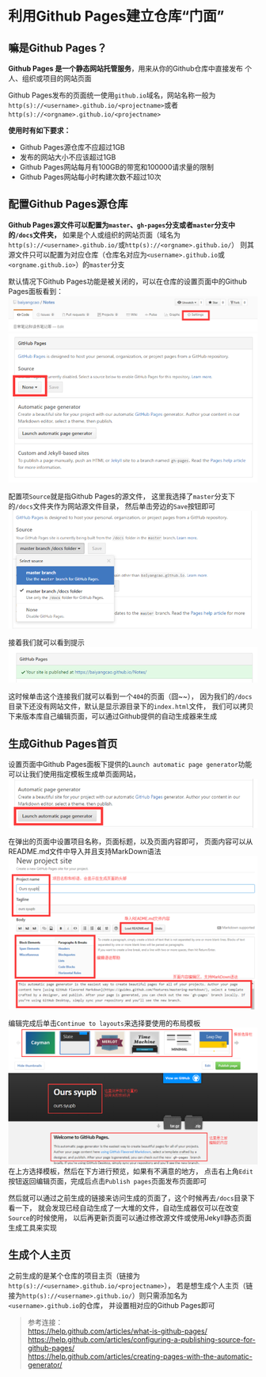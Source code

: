 # 利用Github Pages建立仓库“门面”

## 嘛是Github Pages？

**Github Pages 是一个静态网站托管服务**，用来从你的Github仓库中直接发布
个人、组织或项目的网站页面  
  
Github Pages发布的页面统一使用`github.io`域名，网站名称一般为
`http(s)://<username>.github.io/<projectname>`或者
`http(s)://<orgname>.github.io/<projectname>`  
  
**使用时有如下要求：**

 - Github Pages源仓库不应超过1GB
 - 发布的网站大小不应该超过1GB
 - Github Pages网站每月有100GB的带宽和100000请求量的限制
 - Github Pages网站每小时构建次数不超过10次

## 配置Github Pages源仓库

**Github Pages源文件可以配置为`master`、`gh-pages`分支或者`master`分支中的`/docs`文件夹，**
如果是个人或组织的网站页面（域名为`http(s)://<username>.github.io/`或`http(s)://<orgname>.github.io/`）
则其源文件只可以配置为对应仓库（仓库名对应为`<username>.github.io`或`<orgname.github.io>`）的`master`分支 

默认情况下Github Pages功能是被关闭的，可以在仓库的设置页面中的Github Pages面板看到：
![仓库工具栏](images/github_pages_basic/repository_toolbar.png)
![Github Pages None](images/github_pages_basic/repository_settings_pages_none.png)
  
配置项`Source`就是指Github Pages的源文件，
这里我选择了`master`分支下的`/docs`文件夹作为网站源文件目录，
然后单击旁边的`Save`按钮即可
![Github Pages Select](images/github_pages_basic/repository_settings_pages_doc.png)
  
接着我们就可以看到提示  
![Github Pages Success Tip](images/github_pages_basic/repository_settings_pages_success.png)
  
这时候单击这个连接我们就可以看到一个`404`的页面（囧~~），
因为我们的`/docs`目录下还没有网站文件，默认是显示源目录下的`index.html`文件，
我们可以拷贝下来版本库自己编辑页面，可以通过Github提供的自动生成器来生成  
  
## 生成Github Pages首页

设置页面中Github Pages面板下提供的`Launch automatic page generator`功能可以让我们使用指定模板生成单页面网站，
![Github Pages generator](images/github_pages_basic/repository_settings_pages_generator.png)

在弹出的页面中设置项目名称，页面标题，以及页面内容即可，
页面内容可以从README.md文件中导入并且支持MarkDown语法
![Github Pages Editor](images/github_pages_basic/generator_editor.png)  
  
编辑完成后单击`Continue to layouts`来选择要使用的布局模板
![Github Pages Layouts](images/github_pages_basic/generator_layouts.png)  
在上方选择模板，然后在下方进行预览，如果有不满意的地方，
点击右上角`Edit`按钮返回编辑页面，完成后点击`Publish pages`页面发布页面即可  
  
然后就可以通过之前生成的链接来访问生成的页面了，这个时候再去`/docs`目录下看一下，
就会发现已经自动生成了一大堆的文件，自动生成器仅可以在改变`Source`的时候使用，
以后再更新页面可以通过修改源文件或使用Jekyll静态页面生成工具来实现  
  
## 生成个人主页

之前生成的是某个仓库的项目主页（链接为`http(s)://<username>.github.io/<projectname>`），
若是想生成个人主页（链接为`http(s)://<username>.github.io/`）则只需添加名为`<username>.github.io`的仓库，
并设置相对应的Github Pages即可

> 参考连接：  
> <https://help.github.com/articles/what-is-github-pages/>  
> <https://help.github.com/articles/configuring-a-publishing-source-for-github-pages/>  
> <https://help.github.com/articles/creating-pages-with-the-automatic-generator/>
